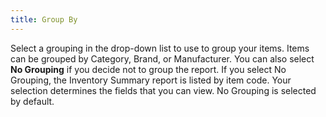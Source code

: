 ```yaml
---
title: Group By
---
```



Select a grouping in the drop-down list to use to group your items.  Items can be grouped by Category, Brand, or Manufacturer. You can also  select **No Grouping** if you decide  not to group the report. If you select No Grouping, the Inventory Summary  report is listed by item code. Your selection determines the fields that  you can view. No Grouping is selected by default.
